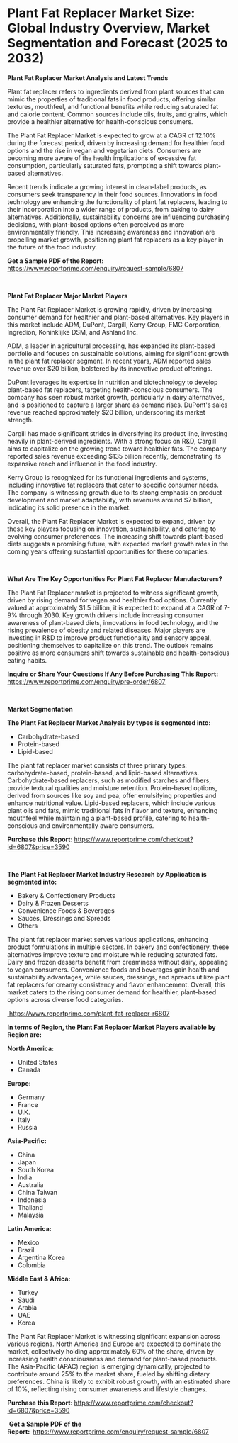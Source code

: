 <p><h1>Plant Fat Replacer Market Size: Global Industry Overview, Market Segmentation and Forecast (2025 to 2032)</h1></p><p><strong>Plant Fat Replacer Market Analysis and Latest Trends</strong></p>
<p><p>Plant fat replacer refers to ingredients derived from plant sources that can mimic the properties of traditional fats in food products, offering similar textures, mouthfeel, and functional benefits while reducing saturated fat and calorie content. Common sources include oils, fruits, and grains, which provide a healthier alternative for health-conscious consumers.</p><p>The Plant Fat Replacer Market is expected to grow at a CAGR of 12.10% during the forecast period, driven by increasing demand for healthier food options and the rise in vegan and vegetarian diets. Consumers are becoming more aware of the health implications of excessive fat consumption, particularly saturated fats, prompting a shift towards plant-based alternatives. </p><p>Recent trends indicate a growing interest in clean-label products, as consumers seek transparency in their food sources. Innovations in food technology are enhancing the functionality of plant fat replacers, leading to their incorporation into a wider range of products, from baking to dairy alternatives. Additionally, sustainability concerns are influencing purchasing decisions, with plant-based options often perceived as more environmentally friendly. This increasing awareness and innovation are propelling market growth, positioning plant fat replacers as a key player in the future of the food industry.</p></p>
<p><strong>Get a Sample PDF of the Report:&nbsp;</strong> <a href="https://www.reportprime.com/enquiry/request-sample/6807?utm_campaign=4466&utm_medium=2&utm_source=Github&utm_content=ia&utm_term=16052025&utm_id=plant-fat-replacer">https://www.reportprime.com/enquiry/request-sample/6807</a></p>
<p>&nbsp;</p>
<p><strong>Plant Fat Replacer Major Market Players</strong></p>
<p><p>The Plant Fat Replacer Market is growing rapidly, driven by increasing consumer demand for healthier and plant-based alternatives. Key players in this market include ADM, DuPont, Cargill, Kerry Group, FMC Corporation, Ingredion, Koninklijke DSM, and Ashland Inc.</p><p>ADM, a leader in agricultural processing, has expanded its plant-based portfolio and focuses on sustainable solutions, aiming for significant growth in the plant fat replacer segment. In recent years, ADM reported sales revenue over $20 billion, bolstered by its innovative product offerings.</p><p>DuPont leverages its expertise in nutrition and biotechnology to develop plant-based fat replacers, targeting health-conscious consumers. The company has seen robust market growth, particularly in dairy alternatives, and is positioned to capture a larger share as demand rises. DuPont's sales revenue reached approximately $20 billion, underscoring its market strength.</p><p>Cargill has made significant strides in diversifying its product line, investing heavily in plant-derived ingredients. With a strong focus on R&D, Cargill aims to capitalize on the growing trend toward healthier fats. The company reported sales revenue exceeding $135 billion recently, demonstrating its expansive reach and influence in the food industry.</p><p>Kerry Group is recognized for its functional ingredients and systems, including innovative fat replacers that cater to specific consumer needs. The company is witnessing growth due to its strong emphasis on product development and market adaptability, with revenues around $7 billion, indicating its solid presence in the market.</p><p>Overall, the Plant Fat Replacer Market is expected to expand, driven by these key players focusing on innovation, sustainability, and catering to evolving consumer preferences. The increasing shift towards plant-based diets suggests a promising future, with expected market growth rates in the coming years offering substantial opportunities for these companies.</p></p>
<p>&nbsp;</p>
<p><strong>What Are The Key Opportunities For Plant Fat Replacer Manufacturers?</strong></p>
<p><p>The Plant Fat Replacer market is projected to witness significant growth, driven by rising demand for vegan and healthier food options. Currently valued at approximately $1.5 billion, it is expected to expand at a CAGR of 7-9% through 2030. Key growth drivers include increasing consumer awareness of plant-based diets, innovations in food technology, and the rising prevalence of obesity and related diseases. Major players are investing in R&D to improve product functionality and sensory appeal, positioning themselves to capitalize on this trend. The outlook remains positive as more consumers shift towards sustainable and health-conscious eating habits.</p></p>
<p><strong>Inquire or Share Your Questions If Any Before Purchasing This Report:</strong> <a href="https://www.reportprime.com/enquiry/pre-order/6807?utm_campaign=4466&utm_medium=2&utm_source=Github&utm_content=ia&utm_term=16052025&utm_id=plant-fat-replacer">https://www.reportprime.com/enquiry/pre-order/6807</a></p>
<p>&nbsp;</p>
<p><strong>Market Segmentation</strong></p>
<p><strong>The Plant Fat Replacer Market Analysis by types is segmented into:</strong></p>
<p><ul><li>Carbohydrate-based</li><li>Protein-based</li><li>Lipid-based</li></ul></p>
<p><p>The plant fat replacer market consists of three primary types: carbohydrate-based, protein-based, and lipid-based alternatives. Carbohydrate-based replacers, such as modified starches and fibers, provide textural qualities and moisture retention. Protein-based options, derived from sources like soy and pea, offer emulsifying properties and enhance nutritional value. Lipid-based replacers, which include various plant oils and fats, mimic traditional fats in flavor and texture, enhancing mouthfeel while maintaining a plant-based profile, catering to health-conscious and environmentally aware consumers.</p></p>
<p><strong>Purchase this Report:&nbsp;</strong><a href="https://www.reportprime.com/checkout?id=6807&price=3590&utm_campaign=4466&utm_medium=2&utm_source=Github&utm_content=ia&utm_term=16052025&utm_id=plant-fat-replacer">https://www.reportprime.com/checkout?id=6807&price=3590</a></p>
<p>&nbsp;</p>
<p><strong>The Plant Fat Replacer Market Industry Research by Application is segmented into:</strong></p>
<p><ul><li>Bakery & Confectionery Products</li><li>Dairy & Frozen Desserts</li><li>Convenience Foods & Beverages</li><li>Sauces, Dressings and Spreads</li><li>Others</li></ul></p>
<p><p>The plant fat replacer market serves various applications, enhancing product formulations in multiple sectors. In bakery and confectionery, these alternatives improve texture and moisture while reducing saturated fats. Dairy and frozen desserts benefit from creaminess without dairy, appealing to vegan consumers. Convenience foods and beverages gain health and sustainability advantages, while sauces, dressings, and spreads utilize plant fat replacers for creamy consistency and flavor enhancement. Overall, this market caters to the rising consumer demand for healthier, plant-based options across diverse food categories.</p></p>
<p><a href="https://www.reportprime.com/plant-fat-replacer-r6807?utm_campaign=4466&utm_medium=2&utm_source=Github&utm_content=ia&utm_term=16052025&utm_id=plant-fat-replacer">&nbsp;https://www.reportprime.com/plant-fat-replacer-r6807</a></p>
<p><strong>In terms of Region, the Plant Fat Replacer Market Players available by Region are:</strong></p>
<p>
    <p> <strong> North America: </strong>
        <ul>
            <li>United States</li>
            <li>Canada</li>
        </ul>
        </p> 
    <p> <strong> Europe: </strong>
        <ul>
            <li>Germany</li>
            <li>France</li>
            <li>U.K.</li>
            <li>Italy</li>
            <li>Russia</li>
        </ul>
        </p> 
    <p> <strong> Asia-Pacific: </strong>
        <ul>
            <li>China</li>
            <li>Japan</li>
            <li>South Korea</li>
            <li>India</li>
            <li>Australia</li>
            <li>China Taiwan</li>
            <li>Indonesia</li>
            <li>Thailand</li>
            <li>Malaysia</li>
        </ul>
        </p> 
    <p> <strong> Latin America: </strong>
        <ul>
            <li>Mexico</li>
            <li>Brazil</li>
            <li>Argentina Korea</li>
            <li>Colombia</li>
        </ul>
        </p> 
    <p> <strong> Middle East & Africa: </strong>
        <ul>
            <li>Turkey</li>
            <li>Saudi</li>
            <li>Arabia</li>
            <li>UAE</li>
            <li>Korea</li>
        </ul>
    </p>
    </p>
<p><p>The Plant Fat Replacer Market is witnessing significant expansion across various regions. North America and Europe are expected to dominate the market, collectively holding approximately 60% of the share, driven by increasing health consciousness and demand for plant-based products. The Asia-Pacific (APAC) region is emerging dynamically, projected to contribute around 25% to the market share, fueled by shifting dietary preferences. China is likely to exhibit robust growth, with an estimated share of 10%, reflecting rising consumer awareness and lifestyle changes.</p></p>
<p><strong>Purchase this Report: </strong><a href="https://www.reportprime.com/checkout?id=6807&price=3590&utm_campaign=4466&utm_medium=2&utm_source=Github&utm_content=ia&utm_term=16052025&utm_id=plant-fat-replacer">https://www.reportprime.com/checkout?id=6807&price=3590</a></p>
<p>&nbsp;<strong>Get a Sample PDF of the Report:&nbsp;&nbsp;</strong><a href="https://www.reportprime.com/enquiry/request-sample/6807?utm_campaign=4466&utm_medium=2&utm_source=Github&utm_content=ia&utm_term=16052025&utm_id=plant-fat-replacer">https://www.reportprime.com/enquiry/request-sample/6807</a></p>
<p><strong></strong></p>
<p><p></p><p></p><p></p></p>